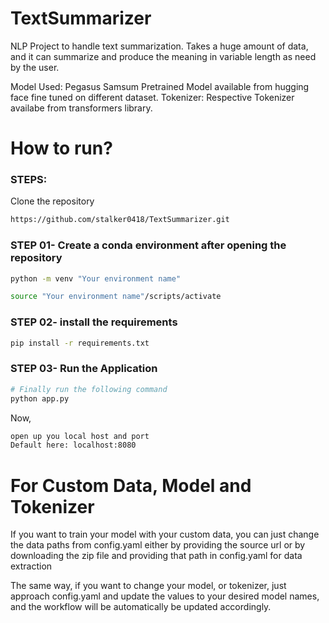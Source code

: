 # TextSummarizer
NLP Project to handle text summarization. Takes a huge amount of data, and it can summarize and produce the meaning in variable length as need by the user.

Model Used: Pegasus Samsum Pretrained Model available from hugging face fine tuned on different dataset.
Tokenizer: Respective Tokenizer availabe from transformers library. 



# How to run?
### STEPS:

Clone the repository

```bash
https://github.com/stalker0418/TextSummarizer.git
```
### STEP 01- Create a conda environment after opening the repository

```bash
python -m venv "Your environment name"
```

```bash
source "Your environment name"/scripts/activate
```


### STEP 02- install the requirements
```bash
pip install -r requirements.txt
```

### STEP 03- Run the Application

```bash
# Finally run the following command
python app.py
```

Now,
```bash
open up you local host and port
Default here: localhost:8080
```


# For Custom Data, Model and Tokenizer
If you want to train your model with your custom data, you can just change the data paths from config.yaml either by providing the source url or by downloading the zip file and providing that path in config.yaml for data extraction

The same way, if you want to change your model, or tokenizer, just approach config.yaml and update the values to your desired model names, and the workflow will be automatically be updated accordingly.